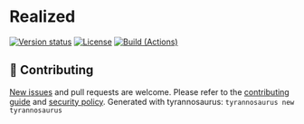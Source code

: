 # Realized

[![Version status](https://img.shields.io/pypi/status/smartio?label=status)](https://pypi.org/project/smartio)
[![License](https://img.shields.io/badge/License-Apache%202.0-blue.svg)](https://opensource.org/licenses/Apache-2.0)
[![Build (Actions)](https://img.shields.io/github/workflow/status/dmyersturnbull/smartio/Build%20&%20test?label=Tests)](https://github.com/dmyersturnbull/smartio/actions)



## 🍁 Contributing

[New issues](https://github.com/dmyersturnbull/smartio/issues) and pull requests are welcome.
Please refer to the [contributing guide](https://github.com/dmyersturnbull/smartio/blob/main/CONTRIBUTING.md)
and [security policy](https://github.com/dmyersturnbull/smartio/blob/main/SECURITY.md).
Generated with tyrannosaurus: `tyrannosaurus new tyrannosaurus`
